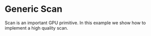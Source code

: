 # Generic Scan

Scan is an important GPU primitive. In this example we show how to implement a high quality scan. 


